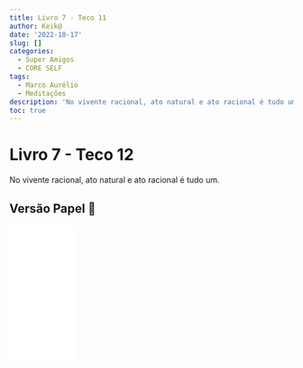 ```yaml
---
title: Livro 7 - Teco 11
author: Keik@
date: '2022-10-17'
slug: []
categories:
  - Super Amigos
  - CORE SELF
tags:
  - Marco Aurélio
  - Meditações
description: 'No vivente racional, ato natural e ato racional é tudo um.'
toc: true
---
```


# Livro 7 - Teco 12 

No vivente racional, ato natural e ato racional é tudo um.

## Versão Papel :book:
<iframe style="width:120px;height:240px;" marginwidth="0" marginheight="0" scrolling="no" frameborder="0" src="//ws-na.amazon-adsystem.com/widgets/q?ServiceVersion=20070822&OneJS=1&Operation=GetAdHtml&MarketPlace=BR&source=ss&ref=as_ss_li_til&ad_type=product_link&tracking_id=mundodekeika-20&language=pt_BR&marketplace=amazon&region=BR&placement=B092FVY4BB&asins=B092FVY4BB&linkId=37c5ec14221f61f811029aa88b520891&show_border=true&link_opens_in_new_window=true"></iframe>